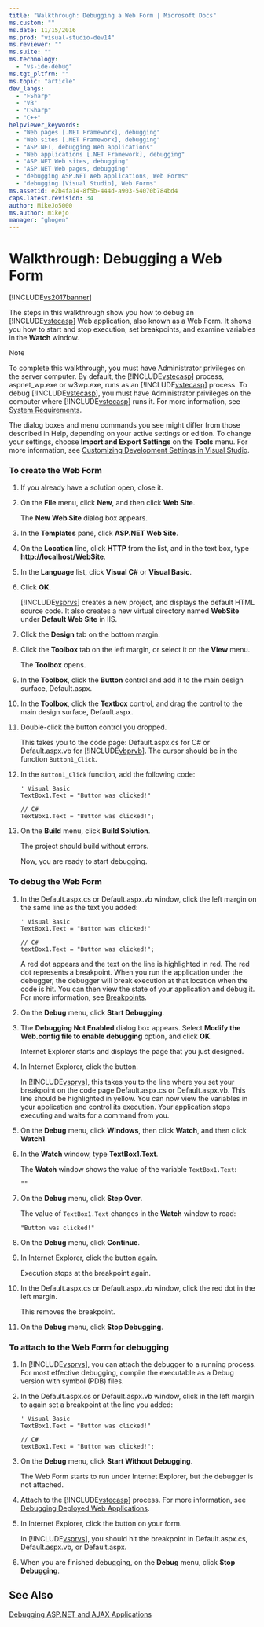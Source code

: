 ```yaml
---
title: "Walkthrough: Debugging a Web Form | Microsoft Docs"
ms.custom: ""
ms.date: 11/15/2016
ms.prod: "visual-studio-dev14"
ms.reviewer: ""
ms.suite: ""
ms.technology:
  - "vs-ide-debug"
ms.tgt_pltfrm: ""
ms.topic: "article"
dev_langs:
  - "FSharp"
  - "VB"
  - "CSharp"
  - "C++"
helpviewer_keywords:
  - "Web pages [.NET Framework], debugging"
  - "Web sites [.NET Framework], debugging"
  - "ASP.NET, debugging Web applications"
  - "Web applications [.NET Framework], debugging"
  - "ASP.NET Web sites, debugging"
  - "ASP.NET Web pages, debugging"
  - "debugging ASP.NET Web applications, Web Forms"
  - "debugging [Visual Studio], Web Forms"
ms.assetid: e2b4fa14-8f5b-444d-a903-54070b784bd4
caps.latest.revision: 34
author: MikeJo5000
ms.author: mikejo
manager: "ghogen"
---
```

# Walkthrough: Debugging a Web Form
[!INCLUDE[vs2017banner](../includes/vs2017banner.md)]

The steps in this walkthrough show you how to debug an [!INCLUDE[vstecasp](../includes/vstecasp-md.md)] Web application, also known as a Web Form. It shows you how to start and stop execution, set breakpoints, and examine variables in the **Watch** window.

> [!NOTE]
>  To complete this walkthrough, you must have Administrator privileges on the server computer. By default, the [!INCLUDE[vstecasp](../includes/vstecasp-md.md)] process, aspnet_wp.exe or w3wp.exe, runs as an [!INCLUDE[vstecasp](../includes/vstecasp-md.md)] process. To debug [!INCLUDE[vstecasp](../includes/vstecasp-md.md)], you must have Administrator privileges on the computer where [!INCLUDE[vstecasp](../includes/vstecasp-md.md)] runs it. For more information, see [System Requirements](../debugger/aspnet-debugging-system-requirements.md).

 The dialog boxes and menu commands you see might differ from those described in Help, depending on your active settings or edition. To change your settings, choose **Import and Export Settings** on the **Tools** menu. For more information, see [Customizing Development Settings in Visual Studio](http://msdn.microsoft.com/22c4debb-4e31-47a8-8f19-16f328d7dcd3).

### To create the Web Form

1.  If you already have a solution open, close it.

2.  On the **File** menu, click **New**, and then click **Web Site**.

     The **New Web Site** dialog box appears.

3.  In the **Templates** pane, click **ASP.NET Web Site**.

4.  On the **Location** line, click **HTTP** from the list, and in the text box, type **http://localhost/WebSite**.

5.  In the **Language** list, click **Visual C#** or **Visual Basic**.

6.  Click **OK**.

     [!INCLUDE[vsprvs](../includes/vsprvs-md.md)] creates a new project, and displays the default HTML source code. It also creates a new virtual directory named **WebSite** under **Default Web Site** in IIS.

7.  Click the **Design** tab on the bottom margin.

8.  Click the **Toolbox** tab on the left margin, or select it on the **View** menu.

     The **Toolbox** opens.

9. In the **Toolbox**, click the **Button** control and add it to the main design surface, Default.aspx.

10. In the **Toolbox**, click the **Textbox** control, and drag the control to the main design surface, Default.aspx.

11. Double-click the button control you dropped.

     This takes you to the code page: Default.aspx.cs for C# or Default.aspx.vb for [!INCLUDE[vbprvb](../includes/vbprvb-md.md)]. The cursor should be in the function `Button1_Click`.

12. In the `Button1_Click` function, add the following code:

    ```
    ' Visual Basic
    TextBox1.Text = "Button was clicked!"

    // C#
    TextBox1.Text = "Button was clicked!";
    ```

13. On the **Build** menu, click **Build Solution**.

     The project should build without errors.

     Now, you are ready to start debugging.

### To debug the Web Form

1.  In the Default.aspx.cs or Default.aspx.vb window, click the left margin on the same line as the text you added:

    ```
    ' Visual Basic
    TextBox1.Text = "Button was clicked!"

    // C#
    textBox1.Text = "Button was clicked!";
    ```

     A red dot appears and the text on the line is highlighted in red. The red dot represents a breakpoint. When you run the application under the debugger, the debugger will break execution at that location when the code is hit. You can then view the state of your application and debug it. For more information, see [Breakpoints](http://msdn.microsoft.com/fe4eedc1-71aa-4928-962f-0912c334d583).

2.  On the **Debug** menu, click **Start Debugging**.

3.  The **Debugging Not Enabled** dialog box appears. Select **Modify the Web.config file to enable debugging** option, and click **OK**.

     Internet Explorer starts and displays the page that you just designed.

4.  In Internet Explorer, click the button.

     In [!INCLUDE[vsprvs](../includes/vsprvs-md.md)], this takes you to the line where you set your breakpoint on the code page Default.aspx.cs or Default.aspx.vb. This line should be highlighted in yellow. You can now view the variables in your application and control its execution. Your application stops executing and waits for a command from you.

5.  On the **Debug** menu, click **Windows**, then click **Watch**, and then click **Watch1**.

6.  In the **Watch** window, type **TextBox1.Text**.

     The **Watch** window shows the value of the variable `TextBox1.Text`:

    ```
    ""
    ```

7.  On the **Debug** menu, click **Step Over**.

     The value of `TextBox1.Text` changes in the **Watch** window to read:

    ```
    "Button was clicked!"
    ```

8.  On the **Debug** menu, click **Continue**.

9. In Internet Explorer, click the button again.

     Execution stops at the breakpoint again.

10. In the Default.aspx.cs or Default.aspx.vb window, click the red dot in the left margin.

     This removes the breakpoint.

11. On the **Debug** menu, click **Stop Debugging**.

### To attach to the Web Form for debugging

1.  In [!INCLUDE[vsprvs](../includes/vsprvs-md.md)], you can attach the debugger to a running process. For most effective debugging, compile the executable as a Debug version with symbol (PDB) files.

2.  In the Default.aspx.cs or Default.aspx.vb window, click in the left margin to again set a breakpoint at the line you added:

    ```
    ' Visual Basic
    TextBox1.Text = "Button was clicked!"

    // C#
    textBox1.Text = "Button was clicked!";
    ```

3.  On the **Debug** menu, click **Start Without Debugging**.

     The Web Form starts to run under Internet Explorer, but the debugger is not attached.

4.  Attach to the [!INCLUDE[vstecasp](../includes/vstecasp-md.md)] process. For more information, see [Debugging Deployed Web Applications](../debugger/debugging-deployed-web-applications.md).

5.  In Internet Explorer, click the button on your form.

     In [!INCLUDE[vsprvs](../includes/vsprvs-md.md)], you should hit the breakpoint in Default.aspx.cs, Default.aspx.vb, or Default.aspx.

6.  When you are finished debugging, on the **Debug** menu, click **Stop Debugging**.

## See Also
 [Debugging ASP.NET and AJAX Applications](../debugger/debugging-aspnet-and-ajax-applications.md)
